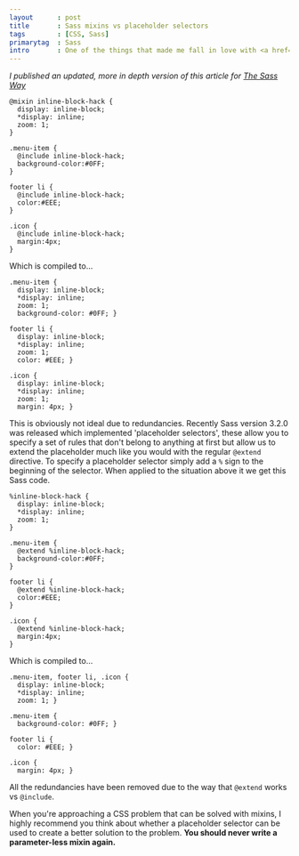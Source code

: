 ```yaml
---
layout      : post
title       : Sass mixins vs placeholder selectors
tags        : [CSS, Sass]
primarytag  : Sass
intro       : One of the things that made me fall in love with <a href="http://www.growingwiththeweb.com/2012/04/sass-syntactically-awesome-stylesheets.html">Sass</a> was the ease of including large chunks of CSS very easily using mixins. This happens to also be one of the main criticisms of Sass due to the CSS it results in. Consider the following Sass which applies the IE6/7 hack to enable the use of the then unsupported <code>inline-block</code> to 3 selectors.
---
```


*I published an updated, more in depth version of this article for [The Sass Way][1]*

<!--prettify lang=css-->
    @mixin inline-block-hack {
      display: inline-block;
      *display: inline;
      zoom: 1;
    }

    .menu-item {
      @include inline-block-hack;
      background-color:#0FF;
    }

    footer li {
      @include inline-block-hack;
      color:#EEE;
    }

    .icon {
      @include inline-block-hack;
      margin:4px;
    }

Which is compiled to...

<!--prettify lang=css-->
    .menu-item {
      display: inline-block;
      *display: inline;
      zoom: 1;
      background-color: #0FF; }

    footer li {
      display: inline-block;
      *display: inline;
      zoom: 1;
      color: #EEE; }

    .icon {
      display: inline-block;
      *display: inline;
      zoom: 1;
      margin: 4px; }

This is obviously not ideal due to redundancies. Recently Sass version 3.2.0 was released which implemented 'placeholder selectors', these allow you to specify a set of rules that don't belong to anything at first but allow us to extend the placeholder much like you would with the regular `@extend` directive. To specify a placeholder selector simply add a `%` sign to the beginning of the selector. When applied to the situation above it we get this Sass code.

<!--prettify lang=css-->
    %inline-block-hack {
      display: inline-block;
      *display: inline;
      zoom: 1;
    }

    .menu-item {
      @extend %inline-block-hack;
      background-color:#0FF;
    }

    footer li {
      @extend %inline-block-hack;
      color:#EEE;
    }

    .icon {
      @extend %inline-block-hack;
      margin:4px;
    }

Which is compiled to...

<!--prettify lang=css-->
    .menu-item, footer li, .icon {
      display: inline-block;
      *display: inline;
      zoom: 1; }

    .menu-item {
      background-color: #0FF; }

    footer li {
      color: #EEE; }

    .icon {
      margin: 4px; }

All the redundancies have been removed due to the way that `@extend` works vs `@include`.

When you're approaching a CSS problem that can be solved with mixins, I highly recommend you think about whether a placeholder selector can be used to create a better solution to the problem. **You should never write a parameter-less mixin again.**



[1]: http://thesassway.com/intermediate/understanding-placeholder-selectors